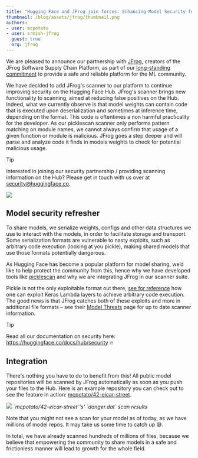 ```yaml
---
title: "Hugging Face and JFrog join forces: Enhancing Model Security for the ML Community (sic)"
thumbnail: /blog/assets/jfrog/thumbnail.png
authors:
- user: mcpotato
- user: srmish-jfrog
  guest: true
  org: jfrog
---
```



We are pleased to announce our partnership with [JFrog](https://jfrog.com), creators of the JFrog Software Supply Chain Platform, as part of our [long-standing commitment](https://huggingface.co/blog/2024-security-features) to provide a safe and reliable platform for the ML community.

We have decided to add JFrog's scanner to our platform to continue improving security on the Hugging Face Hub. JFrog's scanner brings new functionality to scanning, aimed at reducing false positives on the Hub. Indeed, what we currently observe is that model weights can contain code that is executed upon deserialization and sometimes at inference time, depending on the format. This code is oftentimes a non harmful practicality for the developer. As our picklescan scanner only performs pattern matching on module names, we cannot always confirm that usage of a given function or module is malicious.
JFrog goes a step deeper and will parse and analyze code it finds in models weights to check for potential malicious usage.

> [!TIP]
> Interested in joining our security partnership / providing scanning information on the Hub? Please get in touch with us over at security@huggingface.co.

<img class="block" src="https://speedmedia.jfrog.com/08612fe1-9391-4cf3-ac1a-6dd49c36b276/media.jfrog.com/wp-content/uploads/2025/03/03154424/JFrog-and-Hugging-Face-join-forces_863x300.png"/>

## Model security refresher

To share models, we serialize weights, configs and other data structures we use to interact with the models, in order to facilitate storage and transport. Some serialization formats are vulnerable to nasty exploits, such as arbitrary code execution (looking at you pickle), making shared models that use those formats potentially dangerous.

As Hugging Face has become a popular platform for model sharing, we’d like to help protect the community from this, hence why we have developed tools like [picklescan](https://github.com/mmaitre314/picklescan) and why we are integrating JFrog in our scanner suite.

Pickle is not the only exploitable format out there, [see for reference](https://github.com/Azure/counterfit/wiki/Abusing-ML-model-file-formats-to-create-malware-on-AI-systems:-A-proof-of-concept) how one can exploit Keras Lambda layers to achieve arbitrary code execution. The good news is that JFrog catches both of these exploits and more in additional file formats – see their [Model Threats](https://research.jfrog.com/model-threats/) page for up to date scanner information.

> [!TIP]
> Read all our documentation on security here: https://huggingface.co/docs/hub/security 🔥

## Integration

There's nothing you have to do to benefit from this! All public model repositories will be scanned by JFrog automatically as soon as you push your files to the Hub. Here is an example repository you can check out to see the feature in action: [mcpotato/42-eicar-street](https://huggingface.co/mcpotato/42-eicar-street).

<img class="block" src="https://huggingface.co/datasets/huggingface/documentation-images/resolve/main/hub/third-party-scans-list-with-jfrog.png"/>
<em>`mcpotato/42-eicar-street`'s' `danger.dat` scan results</em>

Note that you might not see a scan for your model as of today, as we have millions of model repos. It may take us some time to catch up 😅.

In total, we have already scanned hundreds of millions of files, because we believe that empowering the community to share models in a safe and frictionless manner will lead to growth for the whole field.
